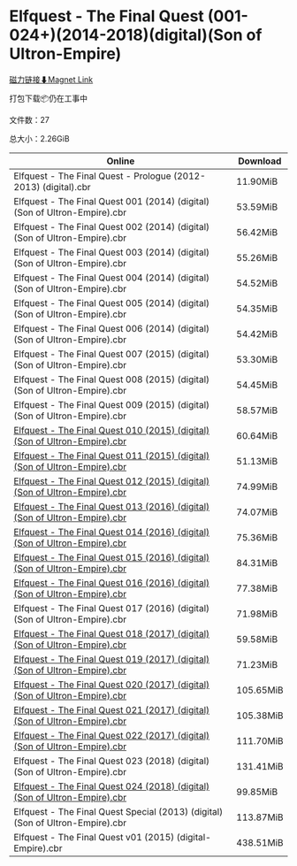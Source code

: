 # Elfquest - The Final Quest (001-024+)(2014-2018)(digital)(Son of Ultron-Empire)

[磁力链接⬇Magnet Link](magnet:?xt=urn:btih:8b621b429b2401ea782fa108ee2f571bb50b4de8&dn=Elfquest%20-%20The%20Final%20Quest%20%28001-024%2B%29%282014-2018%29%28digital%29%28Son%20of%20Ultron-Empire%29)

打包下载📦仍在工事中

文件数：27

总大小：2.26GiB

Online | Download
--- | ---
Elfquest - The Final Quest - Prologue (2012-2013) (digital).cbr | 11.90MiB
Elfquest - The Final Quest 001 (2014) (digital) (Son of Ultron-Empire).cbr | 53.59MiB
Elfquest - The Final Quest 002 (2014) (digital) (Son of Ultron-Empire).cbr | 56.42MiB
Elfquest - The Final Quest 003 (2014) (digital) (Son of Ultron-Empire).cbr | 55.26MiB
Elfquest - The Final Quest 004 (2014) (digital) (Son of Ultron-Empire).cbr | 54.52MiB
Elfquest - The Final Quest 005 (2014) (digital) (Son of Ultron-Empire).cbr | 54.35MiB
Elfquest - The Final Quest 006 (2014) (digital) (Son of Ultron-Empire).cbr | 54.42MiB
Elfquest - The Final Quest 007 (2015) (digital) (Son of Ultron-Empire).cbr | 53.30MiB
Elfquest - The Final Quest 008 (2015) (digital) (Son of Ultron-Empire).cbr | 54.45MiB
Elfquest - The Final Quest 009 (2015) (digital) (Son of Ultron-Empire).cbr | 58.57MiB
[Elfquest - The Final Quest 010 (2015) (digital) (Son of Ultron-Empire).cbr](https://github.com/alicewish/markdown/blob/master/comic/Elfquest-Final-Quest-010-2015-digital-Son-of-Ultron-Empire-cbr.md) | 60.64MiB
[Elfquest - The Final Quest 011 (2015) (digital) (Son of Ultron-Empire).cbr](https://github.com/alicewish/markdown/blob/master/comic/Elfquest-Final-Quest-011-2015-digital-Son-of-Ultron-Empire-cbr.md) | 51.13MiB
[Elfquest - The Final Quest 012 (2015) (digital) (Son of Ultron-Empire).cbr](https://github.com/alicewish/markdown/blob/master/comic/Elfquest-Final-Quest-012-2015-digital-Son-of-Ultron-Empire-cbr.md) | 74.99MiB
[Elfquest - The Final Quest 013 (2016) (digital) (Son of Ultron-Empire).cbr](https://github.com/alicewish/markdown/blob/master/comic/Elfquest-Final-Quest-013-2016-digital-Son-of-Ultron-Empire-cbr.md) | 74.07MiB
[Elfquest - The Final Quest 014 (2016) (digital) (Son of Ultron-Empire).cbr](https://github.com/alicewish/markdown/blob/master/comic/Elfquest-Final-Quest-014-2016-digital-Son-of-Ultron-Empire-cbr.md) | 75.36MiB
[Elfquest - The Final Quest 015 (2016) (digital) (Son of Ultron-Empire).cbr](https://github.com/alicewish/markdown/blob/master/comic/Elfquest-Final-Quest-015-2016-digital-Son-of-Ultron-Empire-cbr.md) | 84.31MiB
[Elfquest - The Final Quest 016 (2016) (digital) (Son of Ultron-Empire).cbr](https://github.com/alicewish/markdown/blob/master/comic/Elfquest-Final-Quest-016-2016-digital-Son-of-Ultron-Empire-cbr.md) | 77.38MiB
Elfquest - The Final Quest 017 (2016) (digital) (Son of Ultron-Empire).cbr | 71.98MiB
[Elfquest - The Final Quest 018 (2017) (digital) (Son of Ultron-Empire).cbr](https://github.com/alicewish/markdown/blob/master/comic/Elfquest-Final-Quest-018-2017-digital-Son-of-Ultron-Empire-cbr.md) | 59.58MiB
[Elfquest - The Final Quest 019 (2017) (digital) (Son of Ultron-Empire).cbr](https://github.com/alicewish/markdown/blob/master/comic/Elfquest-Final-Quest-019-2017-digital-Son-of-Ultron-Empire-cbr.md) | 71.23MiB
[Elfquest - The Final Quest 020 (2017) (digital) (Son of Ultron-Empire).cbr](https://github.com/alicewish/markdown/blob/master/comic/Elfquest-Final-Quest-020-2017-digital-Son-of-Ultron-Empire-cbr.md) | 105.65MiB
[Elfquest - The Final Quest 021 (2017) (digital) (Son of Ultron-Empire).cbr](https://github.com/alicewish/markdown/blob/master/comic/Elfquest-Final-Quest-021-2017-digital-Son-of-Ultron-Empire-cbr.md) | 105.38MiB
[Elfquest - The Final Quest 022 (2017) (digital) (Son of Ultron-Empire).cbr](https://github.com/alicewish/markdown/blob/master/comic/Elfquest-Final-Quest-022-2017-digital-Son-of-Ultron-Empire-cbr.md) | 111.70MiB
Elfquest - The Final Quest 023 (2018) (digital) (Son of Ultron-Empire).cbr | 131.41MiB
[Elfquest - The Final Quest 024 (2018) (digital) (Son of Ultron-Empire).cbr](https://github.com/alicewish/markdown/blob/master/comic/Elfquest-Final-Quest-024-2018-digital-Son-of-Ultron-Empire-cbr.md) | 99.85MiB
Elfquest - The Final Quest Special (2013) (digital) (Son of Ultron-Empire).cbr | 113.87MiB
Elfquest - The Final Quest v01 (2015) (digital-Empire).cbr | 438.51MiB